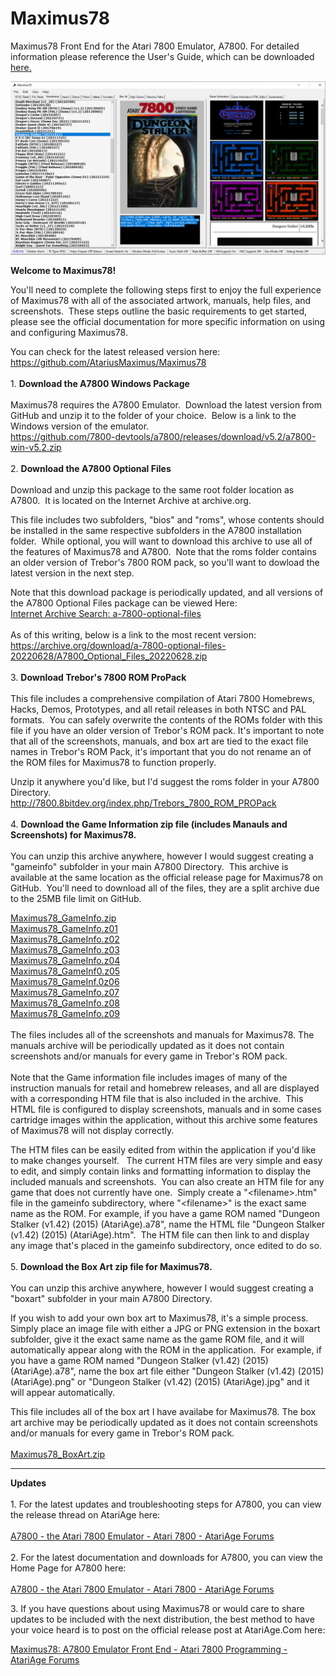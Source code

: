 # Maximus78
Maximus78 Front End for the Atari 7800 Emulator, A7800.  For detailed information please reference the User's Guide, which can be downloaded <a href="https://github.com/AtariusMaximus/Maximus78/blob/master/Maximus78%20User's%20Guide.pdf">
here.</a><br />

<img><img src="https://github.com/AtariusMaximus/Maximus78/blob/master/Maximus78_screenshot1.png">

<body>

<p class="auto-style1"><strong>Welcome to Maximus78!</strong><br />
</p>
<p class="auto-style1">You&#39;ll need to complete the following steps first to enjoy the 
full experience of Maximus78 with all of the associated artwork, manuals, help 
files, and 
screenshots.&nbsp; These steps outline the basic requirements to get started, 
please see the official documentation for more specific information on using and 
configuring Maximus78.</p>
<p class="auto-style1"> You can check for the latest released version  
here:<br />
<a href="https://github.com/AtariusMaximus/Maximus78">
https://github.com/AtariusMaximus/Maximus78</a><br />
<br />
1. <strong>Download the A7800 Windows Package<br />
</strong><br />
Maximus78 requires the A7800 Emulator.&nbsp; Download the latest version from 
GitHub and unzip it to the folder of your choice.&nbsp; Below is a link to the 
Windows version of the emulator.<br />
<a href="https://github.com/7800-devtools/a7800/releases/download/v5.2/a7800-win-v5.2.zip">
https://github.com/7800-devtools/a7800/releases/download/v5.2/a7800-win-v5.2.zip</a><br>
<br />
2. <strong>Download the A7800 Optional Files<br />
</strong><br />
Download and unzip this package to the same root folder location as A7800.&nbsp; 
It is located on the Internet Archive at archive.org.</p>
<p class="auto-style1">This file
includes two subfolders, &quot;bios&quot; and &quot;roms&quot;, whose contents 
should be installed in the same respective subfolders in the A7800 installation 
folder.&nbsp; While optional, you will want to 
download this archive to use all of the features of Maximus78 and A7800.&nbsp; 
Note that the roms folder contains an older version of Trebor&#39;s 7800 ROM pack, 
so you&#39;ll want to dowload the latest version in the next step.
</p>
<p class="auto-style1">Note that this download package is periodically updated, 
and all versions of the A7800 Optional Files package can be viewed Here:<br />
<a href="https://archive.org/search.php?query=a-7800-optional-files">Internet 
Archive Search: a-7800-optional-files</a><br />
<br />
As of this writing, below is a link to the most recent version:<br />
<a href="https://archive.org/download/a-7800-optional-files-20220628/A7800_Optional_Files_20220628.zip">
https://archive.org/download/a-7800-optional-files-20220628/A7800_Optional_Files_20220628.zip</a><br>
<br />
3. <strong>Download Trebor&#39;s 7800 ROM ProPack</strong><br />
<br />
This file
includes a comprehensive compilation of Atari 7800 Homebrews, Hacks, Demos, 
Prototypes, and all retail releases in both NTSC and PAL formats.&nbsp; You can 
safely overwrite the contents of the ROMs folder with this file if you have an 
older version of Trebor&#39;s ROM pack.
It's important to note that all of the screenshots, manuals, and box art are tied to the exact file names in Trebor's ROM Pack, it's important that you do not rename an of the ROM files for Maximus78 to function properly.</p>
<p class="auto-style1">Unzip it anywhere you&#39;d like, but I&#39;d suggest the 
roms folder in your A7800 Directory.<br />
<a href="http://7800.8bitdev.org/index.php/Trebors_7800_ROM_PROPack">
http://7800.8bitdev.org/index.php/Trebors_7800_ROM_PROPack</a><br>
<br />
4. <strong>Download the Game Information zip file (includes Manauls and Screenshots) for Maximus78.
<br />
</strong><br />
You can unzip this archive anywhere, however I would suggest creating a "gameinfo" subfolder in your main A7800 Directory.&nbsp; 
This archive is available at the same location as the official release page for 
Maximus78 on GitHub.&nbsp;
You&#39;ll need to download all of the files, they are a split archive due to the 
25MB file limit on GitHub.<br />
</p>
<p class="auto-style1">
<a href="https://github.com/AtariusMaximus/Maximus78/blob/master/Maximus78_GameInfo.zip">
Maximus78_GameInfo.zip</a><br />
<a href="https://github.com/AtariusMaximus/Maximus78/blob/master/Maximus78_GameInfo.z01">
Maximus78_GameInfo.z01</a><br />
<a href="https://github.com/AtariusMaximus/Maximus78/blob/master/Maximus78_GameInfo.z02">
Maximus78_GameInfo.z02</a><br />
<a href="https://github.com/AtariusMaximus/Maximus78/blob/master/Maximus78_GameInfo.z03">
Maximus78_GameInfo.z03</a><br />
<a href="https://github.com/AtariusMaximus/Maximus78/blob/master/Maximus78_GameInfo.z04">
Maximus78_GameInfo.z04</a><br />
<a href="https://github.com/AtariusMaximus/Maximus78/blob/master/Maximus78_GameInfo.z05">
Maximus78_GameInf0.z05</a><br />
<a href="https://github.com/AtariusMaximus/Maximus78/blob/master/Maximus78_GameInfo.z06">
Maximus78_GameInf.0z06</a><br />
<a href="https://github.com/AtariusMaximus/Maximus78/blob/master/Maximus78_GameInfo.z07">
Maximus78_GameInfo.z07</a><br />
<a href="https://github.com/AtariusMaximus/Maximus78/blob/master/Maximus78_GameInfo.z08">
Maximus78_GameInfo.z08</a><br />
<a href="https://github.com/AtariusMaximus/Maximus78/blob/master/Maximus78_GameInfo.z09">Maximus78_GameInfo.z09</a><br />
<br /
<br>The files includes all of the screenshots and manuals for Maximus78. The manuals archive will be periodically updated as it does not contain screenshots and/or manuals for every game in Trebor's ROM pack.<br>
<br>Note that the Game information file includes images of many of the 
instruction manuals for retail and homebrew releases, and all are displayed with 
a corresponding HTM file that is also included in the archive.&nbsp; This HTML 
file is configured to display screenshots, manuals and in some cases cartridge 
images within the application, without this archive some features of Maximus78 
will not display correctly.</p>
<p class="auto-style1">The HTM files can be easily edited from within the 
application if you&#39;d like to make changes yourself.&nbsp;&nbsp; The current HTM 
files are very simple and easy to edit, and simply contain links and formatting 
information to display the included manuals and screenshots.&nbsp; You can also 
create an HTM file for any game that does not currently have one.&nbsp; Simply 
create a &quot;&lt;filename&gt;.htm&quot; file in the gameinfo subdirectory, where &quot;&lt;filename&gt;&quot; 
is the exact same name as the ROM. For example, if you have a game ROM named 
&quot;Dungeon Stalker (v1.42) (2015) (AtariAge).a78&quot;, name the HTML file &quot;Dungeon 
Stalker (v1.42) (2015) (AtariAge).htm&quot;.&nbsp; The HTM file can then link to and 
display any image that&#39;s placed in the gameinfo subdirectory, once edited to do 
so.<br>
<br />
5. <strong>Download the Box Art zip file for Maximus78.</strong> <br />
<br />
You can unzip this archive anywhere, however I would suggest creating a "boxart" subfolder in your main A7800 Directory.</p>
<p class="auto-style1">If you wish to add your own box art to Maximus78, it&#39;s a 
simple process.&nbsp; Simply place an image file with either a JPG or PNG 
extension in the boxart subfolder, give it the exact same name as the game ROM 
file, and it will automatically appear along with the ROM in the application.&nbsp; 
For example, if you have a game ROM named &quot;Dungeon Stalker (v1.42) (2015) 
(AtariAge).a78&quot;, name the box art file either &quot;Dungeon Stalker (v1.42) (2015) 
(AtariAge).png&quot; or &quot;Dungeon Stalker (v1.42) (2015) (AtariAge).jpg&quot; and it will 
appear automatically.</p>
<p class="auto-style1">This file includes all of the box art I have availabe for Maximus78. The 
box art archive may be periodically updated as it does not contain screenshots and/or manuals for every game in Trebor's ROM pack.<br />
<br />
<a href="https://github.com/AtariusMaximus/Maximus78/blob/master/Maximus78_boxart.zip">Maximus78_BoxArt.zip</a><br>
</p>
<hr />
<p class="auto-style1">
<strong>Updates</strong><br />
<br />
1. For the latest updates and troubleshooting steps for A7800, you can view the release thread on AtariAge 
here:<br />
<br />
<a href="https://forums.atariage.com/topic/268458-a7800-the-atari-7800-emulator/#comment-3819566">
A7800 - the Atari 7800 Emulator - Atari 7800 - AtariAge Forums</a><br />
<br />
2. For the latest documentation and downloads for A7800, you can view the Home 
Page for A7800 here:<br />
<br />
<a href="http://7800.8bitdev.org/index.php/Main_Page">
A7800 - the Atari 7800 Emulator - Atari 7800 - AtariAge Forums</a></p>
<p class="auto-style1">
3. If you have questions about using Maximus78 or would care to share updates to 
be included with the next distribution, the best method to have your voice heard 
is to post on the official release post at AtariAge.Com here:</p>
<p class="auto-style1">
<a href="https://forums.atariage.com/topic/341065-maximus78-a7800-emulator-front-end/">
Maximus78: A7800 Emulator Front End - Atari 7800 Programming - AtariAge Forums</a></p>
<p class="auto-style1">
<br />

<br />
</p>

</body>

